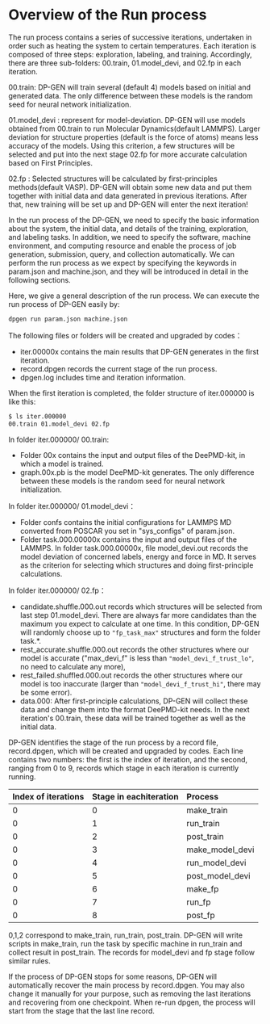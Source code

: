 # Overview of the Run process

The run process contains a series of successive iterations, undertaken in order such as heating the system to certain temperatures. Each iteration is composed of three steps: exploration, labeling, and training. Accordingly, there are three sub-folders: 00.train, 01.model_devi, and 02.fp in each iteration.

00.train: DP-GEN will train several (default 4) models based on initial and generated data. The only difference between these models is the random seed for neural network initialization.

01.model_devi : represent for model-deviation. DP-GEN will use models obtained from 00.train to run Molecular Dynamics(default LAMMPS). Larger deviation for structure properties (default is the force of atoms) means less accuracy of the models. Using this criterion, a few structures will be selected and put into the next stage 02.fp for more accurate calculation based on First Principles.

02.fp : Selected structures will be calculated by first-principles methods(default VASP). DP-GEN will obtain some new data and put them together with initial data and data generated in previous iterations. After that, new training will be set up and DP-GEN will enter the next iteration!

In the run process of the DP-GEN, we need to specify the basic information about the system, the initial data, and details of the training, exploration, and labeling tasks. In addition, we need to specify the software, machine environment, and computing resource and enable the process of job generation, submission, query, and collection automatically. We can perform the run process as we expect by specifying the keywords in param.json and machine.json, and they will be introduced in detail in the following sections. 

Here, we give a general description of the run process. We can execute the run process of DP-GEN easily by:

```sh
dpgen run param.json machine.json
```

The following files or folders will be created and upgraded by codes：

- iter.00000x contains the main results that DP-GEN generates in the first iteration.
- record.dpgen records the current stage of the run process.
- dpgen.log includes time and iteration information.

When the first iteration is completed, the folder structure of iter.000000 is like this:

```sh
$ ls iter.000000
00.train 01.model_devi 02.fp
```

In folder iter.000000/ 00.train:

- Folder 00x contains the input and output files of the DeePMD-kit, in which a model is trained.
- graph.00x.pb is the model DeePMD-kit generates. The only difference between these models is the random seed for neural network initialization.

In folder iter.000000/ 01.model_devi：

- Folder confs contains the initial configurations for LAMMPS MD converted from POSCAR you set in "sys_configs" of param.json. 
- Folder task.000.00000x contains the input and output files of the LAMMPS. In folder task.000.00000x, file model_devi.out records the model deviation of concerned labels, energy and force in MD. It serves as the criterion for selecting which structures and doing first-principle calculations.

In folder iter.000000/ 02.fp：

- candidate.shuffle.000.out records which structures will be selected from last step 01.model_devi.  There are always far more candidates than the maximum you expect to calculate at one time. In this condition, DP-GEN will randomly choose up to `"fp_task_max"` structures and form the folder task.*.
- rest_accurate.shuffle.000.out records the other structures where our model is accurate ("max_devi_f" is less than `"model_devi_f_trust_lo"`, no need to calculate any more), 
- rest_failed.shuffled.000.out records the other structures where our model is too inaccurate (larger than `"model_devi_f_trust_hi"`, there may be some error).
- data.000: After first-principle calculations, DP-GEN will collect these data and change them into the format DeePMD-kit needs. In the next iteration's 00.train, these data will be trained together as well as the initial data.

DP-GEN identifies the stage of the run process by a record file, record.dpgen, which will be created and upgraded by codes. Each line contains two numbers: the first is the index of iteration, and the second, ranging from 0 to 9, records which stage in each iteration is currently running.

| Index of iterations  | Stage in eachiteration      | Process          |
|:---------------------|:----------------------------|:-----------------|
| 0                    | 0                           | make_train       |
| 0                    | 1                           | run_train        |
| 0                    | 2                           | post_train       |
| 0                    | 3                           | make_model_devi  |
| 0                    | 4                           | run_model_devi   |
| 0                    | 5                           | post_model_devi  |
| 0                    | 6                           | make_fp          |
| 0                    | 7                           | run_fp           |
| 0                    | 8                           | post_fp          |

0,1,2 correspond to make_train, run_train, post_train. DP-GEN will write scripts in make_train, run the task by specific machine in run_train and collect result in post_train. The records for model_devi and fp stage follow similar rules.

If the process of DP-GEN stops for some reasons, DP-GEN will automatically recover the main process by record.dpgen. You may also change it manually for your purpose, such as removing the last iterations and recovering from one checkpoint. When re-run dpgen, the process will start from the stage that the last line record.
